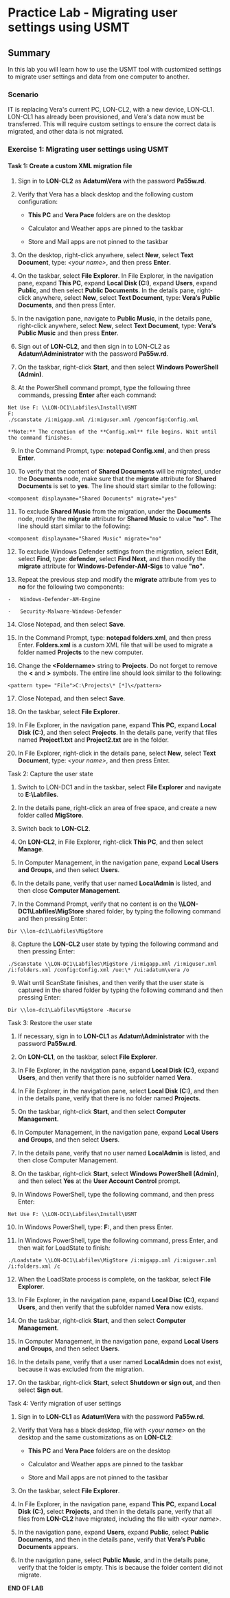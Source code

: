 # Practice Lab - Migrating user settings using USMT

## Summary

In this lab you will learn how to use the USMT tool with customized settings to migrate user settings and data from one computer to another.

### Scenario

IT is replacing Vera's current PC, LON-CL2, with a new device, LON-CL1.  LON-CL1 has already been provisioned, and Vera's data now must be transferred.  This will require custom settings to ensure the correct data is migrated, and other data is not migrated.

### Exercise 1: Migrating user settings using USMT

#### Task 1: Create a custom XML migration file

1.  Sign in to **LON-CL2** as **Adatum\\Vera** with the password **Pa55w.rd**.

2.  Verify that Vera has a black desktop and the following custom configuration:

    -   **This PC** and **Vera Pace** folders are on the desktop

    -   Calculator and Weather apps are pinned to the taskbar

    -   Store and Mail apps are not pinned to the taskbar

3.  On the desktop, right-click anywhere, select **New**, select **Text
    Document**, type: *\<your name\>*, and then press **Enter**.

4.  On the taskbar, select **File Explorer**. In File Explorer, in the
    navigation pane, expand **This PC**, expand **Local Disk (C:)**, expand
    **Users**, expand **Public**, and then select **Public Documents**. In the
    details pane, right-click anywhere, select **New**, select **Text
    Document**, type: **Vera’s Public Documents**, and then press Enter.

5.  In the navigation pane, navigate to **Public Music**, in the details pane,
    right-click anywhere, select **New**, select **Text Document**, type:
    **Vera’s Public Music** and then press **Enter**.

6.  Sign out of **LON-CL2**, and then sign in to LON-CL2 as
    **Adatum\\Administrator** with the password **Pa55w.rd**.

7.  On the taskbar, right-click **Start**, and then select **Windows PowerShell
    (Admin)**.

8.  At the PowerShell command prompt, type the following three commands,
    pressing **Enter** after each command:

```
Net Use F: \\LON-DC1\Labfiles\Install\USMT
F:  
./scanstate /i:migapp.xml /i:miguser.xml /genconfig:Config.xml

```
    **Note:** The creation of the **Config.xml** file begins. Wait until the command finishes.

9.  In the Command Prompt, type: **notepad Config.xml**, and then press
    **Enter**.

10.  To verify that the content of **Shared Documents** will be migrated, under
    the **Documents** node, make sure that the **migrate** attribute for
    **Shared Documents** is set to **yes**. The line should start similar to the
    following:

```
<component displayname="Shared Documents" migrate="yes"

```
11.  To exclude **Shared Music** from the migration, under the **Documents**
    node, modify the **migrate** attribute for **Shared Music** to value
    **"no"**. The line should start similar to the
    following:

```
<component displayname="Shared Music" migrate="no"

```
12.  To exclude Windows Defender settings from the migration, select **Edit**,
    select **Find**, type: **defender**, select **Find Next**, and then modify
    the **migrate** attribute for **Windows-Defender-AM-Sigs** to value
    **"no"**.

13.  Repeat the previous step and modify the **migrate** attribute from yes to
    **no** for the following two components:

    -   Windows-Defender-AM-Engine

    -   Security-Malware-Windows-Defender

14.  Close Notepad, and then select **Save**.

15.  In the Command Prompt, type: **notepad folders.xml**, and then press Enter.
    **Folders.xml** is a custom XML file that will be used to migrate a folder
    named **Projects** to the new computer.

16.  Change the **\<Foldername\>** string to **Projects**. Do not forget to
    remove the **\<** and **\>** symbols. The entire line should look similar to
    the following:

```
<pattern type= "File">C:\Projects\* [*]\</pattern>

```
17.  Close Notepad, and then select **Save**.

18.  On the taskbar, select **File Explorer**.

19.  In File Explorer, in the navigation pane, expand **This PC**, expand **Local
    Disk (C:)**, and then select **Projects**. In the details pane, verify that
    files named **Project1.txt** and **Project2.txt** are in the folder.

20.  In File Explorer, right-click in the details pane, select **New**, select
    **Text Document**, type: *\<your name\>*, and then press Enter.

Task 2: Capture the user state

1. Switch to LON-DC1 and in the taskbar, select **File Explorer** and navigate to **E:\Labfiles**.

2.  In the details pane, right-click an area of free space, and create a new folder called **MigStore**.

3.  Switch back to **LON-CL2**.

4.  On **LON-CL2**, in File Explorer, right-click **This PC**, and then select
    **Manage**.

5.  In Computer Management, in the navigation pane, expand **Local Users and
    Groups**, and then select **Users**.

6.  In the details pane, verify that user named **LocalAdmin** is listed, and
    then close **Computer Management**.

7.  In the Command Prompt, verify that no content is on the
    **\\\\LON-DC1\\Labfiles\\MigStore** shared folder, by typing the following command and
    then pressing Enter:

```
Dir \\lon-dc1\Labfiles\MigStore

```
8.  Capture the **LON-CL2** user state by typing the following command and then
    pressing Enter:

```
./Scanstate \\LON-DC1\Labfiles\MigStore /i:migapp.xml /i:miguser.xml
/i:folders.xml /config:Config.xml /ue:\* /ui:adatum\vera /o

```
9.  Wait until ScanState finishes, and then verify that the user state is
    captured in the shared folder by typing the following command and then
    pressing Enter:

```
Dir \\lon-dc1\Labfiles\MigStore -Recurse

```

Task 3: Restore the user state

1.  If necessary, sign in to **LON-CL1** as **Adatum\\Administrator** with the
    password **Pa55w.rd**.

2.  On **LON-CL1**, on the taskbar, select **File Explorer**.

3.  In File Explorer, in the navigation pane, expand **Local Disk (C:)**, expand
    **Users**, and then verify that there is no subfolder named **Vera**.

4.  In File Explorer, in the navigation pane, select **Local Disk (C:)**, and
    then in the details pane, verify that there is no folder named **Projects**.

5.  On the taskbar, right-click **Start**, and then select **Computer
    Management**.

6.  In Computer Management, in the navigation pane, expand **Local Users and
    Groups**, and then select **Users**.

7.  In the details pane, verify that no user named **LocalAdmin** is listed, and
    then close Computer Management.

8.  On the taskbar, right-click **Start**, select **Windows PowerShell
    (Admin)**, and then select **Yes** at the **User Account Control** prompt.

9.  In Windows PowerShell, type the following command, and then press Enter:

```
Net Use F: \\LON-DC1\Labfiles\Install\USMT

```
10.  In Windows PowerShell, type: **F:**, and then press Enter.

11.  In Windows PowerShell, type the following command, press Enter, and then
    wait for LoadState to finish:

```
./Loadstate \\LON-DC1\Labfiles\MigStore /i:migapp.xml /i:miguser.xml /i:folders.xml /c

```
12.  When the LoadState process is complete, on the taskbar, select **File Explorer**.

13.  In File Explorer, in the navigation pane, expand **Local Disc (C:)**, expand
    **Users**, and then verify that the subfolder named **Vera** now exists.

14.  On the taskbar, right-click **Start**, and then select **Computer
    Management**.

15.  In Computer Management, in the navigation pane, expand **Local Users and
    Groups**, and then select **Users**.

16.  In the details pane, verify that a user named **LocalAdmin** does not exist,
    because it was excluded from the migration.

17.  On the taskbar, right-click **Start**, select **Shutdown or sign out**, and
    then select **Sign out**.

Task 4: Verify migration of user settings

1.  Sign in to **LON-CL1** as **Adatum\\Vera** with the password **Pa55w.rd**.

2.  Verify that Vera has a black desktop, file with *\<your name\>* on the
    desktop and the same customizations as on **LON-CL2**:

    -   **This PC** and **Vera Pace** folders are on the desktop

    -   Calculator and Weather apps are pinned to the taskbar

    -   Store and Mail apps are not pinned to the taskbar

3.  On the taskbar, select **File Explorer**.

4.  In File Explorer, in the navigation pane, expand **This PC**, expand **Local
    Disk (C:)**, select **Projects**, and then in the details pane, verify that
    all files from **LON-CL2** have migrated, including the file with *\<your
    name\>*.

5.  In the navigation pane, expand **Users**, expand **Public**, select **Public
    Documents**, and then in the details pane, verify that **Vera’s Public
    Documents** appears.

6.  In the navigation pane, select **Public Music**, and in the details pane,
    verify that the folder is empty. This is because the folder content did not
    migrate.


**END OF LAB**